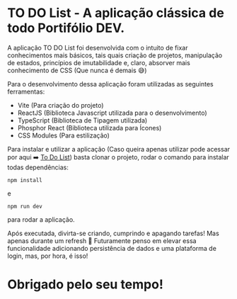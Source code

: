 # TO DO List - A aplicação clássica de todo Portifólio DEV.

A aplicação TO DO List foi desenvolvida com o intuito de fixar conhecimentos mais básicos, tais quais criação de projetos, manipulação de estados, princípios de imutabilidade e, claro, absorver mais conhecimento de CSS (Que nunca é demais 😅)

Para o desenvolvimento dessa aplicação foram utilizadas as seguintes ferramentas:

- Vite (Para criação do projeto)
- ReactJS (Biblioteca Javascript utilizada para o desenvolvimento)
- TypeScript (Biblioteca de Tipagem utilizada)
- Phosphor React (Biblioteca utilizada para Ícones)
- CSS Modules (Para estilização)

Para instalar e utilizar a aplicação (Caso queira apenas utilizar pode acessar por aqui ➡️ [To Do List](https://to-do-list-orcin-six.vercel.app/)) basta clonar o projeto, rodar o comando para instalar todas dependências:

`npm install`

e

`npm run dev`

para rodar a aplicação.

Após executada, divirta-se criando, cumprindo e apagando tarefas! Mas apenas durante um refresh 🤣 Futuramente penso em elevar essa funcionalidade adicionando persistência de dados e uma plataforma de login, mas, por hora, é isso!

# Obrigado pelo seu tempo!